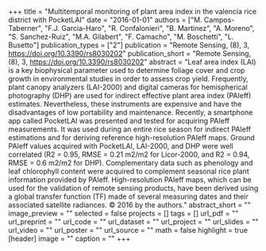 +++
title = "Multitemporal monitoring of plant area index in the valencia rice district with PocketLAI"
date = "2016-01-01"
authors = ["M. Campos-Taberner", "F.J. Garcia-Haro", "R. Confalonieri", "B. Martinez", "A. Moreno", "S. Sanchez-Ruiz", "M.A. Gilabert", "F. Camacho", "M. Boschetti", "L. Busetto"]
publication_types = ["2"]
publication = "Remote Sensing, (8), 3, https://doi.org/10.3390/rs8030202"
publication_short = "Remote Sensing, (8), 3, https://doi.org/10.3390/rs8030202"
abstract = "Leaf area index (LAI) is a key biophysical parameter used to determine foliage cover and crop growth in environmental studies in order to assess crop yield. Frequently, plant canopy analyzers (LAI-2000) and digital cameras for hemispherical photography (DHP) are used for indirect effective plant area index (PAIeff) estimates. Nevertheless, these instruments are expensive and have the disadvantages of low portability and maintenance. Recently, a smartphone app called PocketLAI was presented and tested for acquiring PAIeff measurements. It was used during an entire rice season for indirect PAIeff estimations and for deriving reference high-resolution PAIeff maps. Ground PAIeff values acquired with PocketLAI, LAI-2000, and DHP were well correlated (R2 = 0.95, RMSE = 0.21 m2/m2 for Licor-2000, and R2 = 0.94, RMSE = 0.6 m2/m2 for DHP). Complementary data such as phenology and leaf chlorophyll content were acquired to complement seasonal rice plant information provided by PAIeff. High-resolution PAIeff maps, which can be used for the validation of remote sensing products, have been derived using a global transfer function (TF) made of several measuring dates and their associated satellite radiances. © 2016 by the authors."
abstract_short = ""
image_preview = ""
selected = false
projects = []
tags = []
url_pdf = ""
url_preprint = ""
url_code = ""
url_dataset = ""
url_project = ""
url_slides = ""
url_video = ""
url_poster = ""
url_source = ""
math = false
highlight = true
[header]
image = ""
caption = ""
+++
